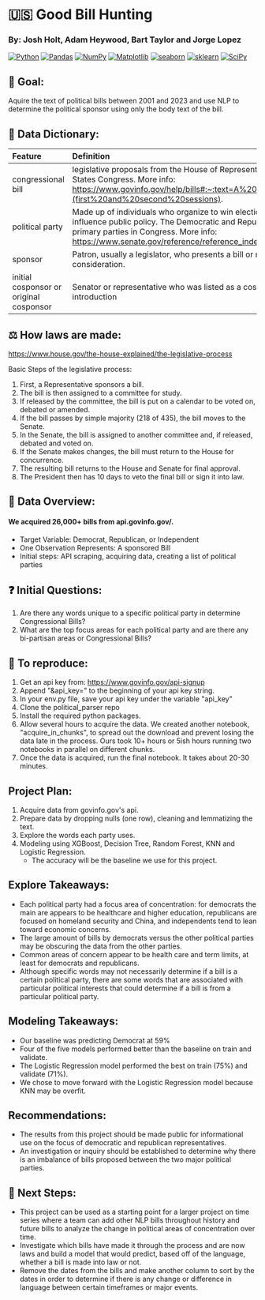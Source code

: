 # :us: Good Bill Hunting

### By: Josh Holt, Adam Heywood, Bart Taylor and Jorge Lopez

<a href="#"><img alt="Python" src="https://img.shields.io/badge/Python-013243.svg?logo=python&logoColor=blue"></a>
<a href="#"><img alt="Pandas" src="https://img.shields.io/badge/Pandas-150458.svg?logo=pandas&logoColor=red"></a>
<a href="#"><img alt="NumPy" src="https://img.shields.io/badge/Numpy-2a4d69.svg?logo=numpy&logoColor=black"></a>
<a href="#"><img alt="Matplotlib" src="https://img.shields.io/badge/Matplotlib-8DF9C1.svg?logo=matplotlib&logoColor=blue"></a>
<a href="#"><img alt="seaborn" src="https://img.shields.io/badge/seaborn-65A9A8.svg?logo=pandas&logoColor=red"></a>
<a href="#"><img alt="sklearn" src="https://img.shields.io/badge/sklearn-4b86b4.svg?logo=scikitlearn&logoColor=black"></a>
<a href="#"><img alt="SciPy" src="https://img.shields.io/badge/SciPy-1560bd.svg?logo=scipy&logoColor=blue"></a>

## :scroll: Goal: 
Aquire the text of political bills between 2001 and 2023 and use NLP to determine the political sponsor using only the body text of the bill.

## :book: Data Dictionary:
| Feature | Definition |
|:--------|:-----------|
|congressional bill| legislative proposals from the House of Representatives and Senate within the United States Congress. More info: https://www.govinfo.gov/help/bills#:~:text=A%20bill%20is%20a%20legislative,(first%20and%20second%20sessions). |
|political party| Made up of individuals who organize to win elections, operate government, and influence public policy. The Democratic and Republican parties are currently the primary parties in Congress. More info: https://www.senate.gov/reference/reference_index_subjects/Political_Parties_vrd.htm|
|sponsor| Patron, usually a legislator, who presents a bill or resolution to a legislature for consideration.|
|initial cosponsor or original cosponsor| Senator or representative who was listed as a cosponsor at the time of a bill's introduction|

## :balance_scale: How laws are made: 

https://www.house.gov/the-house-explained/the-legislative-process

Basic Steps of the legislative process:
1. First, a Representative sponsors a bill. 
2. The bill is then assigned to a committee for study. 
3. If released by the committee, the bill is put on a calendar to be voted on, debated or amended. 
4. If the bill passes by simple majority (218 of 435), the bill moves to the Senate. 
5. In the Senate, the bill is assigned to another committee and, if released, debated and voted on. 
6. If the Senate makes changes, the bill must return to the House for concurrence.  
7. The resulting bill returns to the House and Senate for final approval. 
8. The President then has 10 days to veto the final bill or sign it into law.

## :page_with_curl: Data Overview:
#### We acquired 26,000+ bills from api.govinfo.gov/.

- Target Variable: Democrat, Republican, or Independent 
- One Observation Represents: A sponsored Bill
- Initial steps: API scraping, acquiring data, creating a list of political parties

## :question: Initial Questions:
1) Are there any words unique to a specific political party in determine Congressional Bills?
2) What are the top focus areas for each political party and are there any bi-partisan areas or Congressional Bills?

## :busts_in_silhouette: To reproduce:
1. Get an api key from: https://www.govinfo.gov/api-signup
2. Append "&api_key=" to the beginning of your api key string.
3. In your env.py file, save your api key under the variable "api_key"
4. Clone the political_parser repo
5. Install the required python packages.
6. Allow several hours to acquire the data. We created another notebook, "acquire_in_chunks", to spread out the download and prevent losing the data late in the process. Ours took 10+ hours or 5ish hours running two notebooks in parallel on different chunks.
7. Once the data is acquired, run the final notebook. It takes about 20-30 minutes.

## Project Plan:
1. Acquire data from govinfo.gov's api.
2. Prepare data by dropping nulls (one row), cleaning and lemmatizing the text.
3. Explore the words each party uses.
4. Modeling using XGBoost, Decision Tree, Random Forest, KNN and Logistic Regression.
    - The accuracy will be the baseline we use for this project.


## Explore Takeaways:
- Each political party had a focus area of concentration: for democrats the main are appears to be healthcare and higher education, republicans are focused on homeland security and China, and independents tend to lean toward economic concerns.
- The large amount of bills by democrats versus the other political parties may be obscuring the data from the other parties.
- Common areas of concern appear to be health care and term limits, at least for democrats and republicans.
- Although specific words may not necessarily determine if a bill is a certain political party, there are some words that are associated with particular political interests that could determine if a bill is from a particular political party.

## Modeling Takeaways:
- Our baseline was predicting Democrat at 59%
- Four of the five models performed better than the baseline on train and validate.
- The Logistic Regression model performed the best on train (75%) and validate (71%).
- We chose to move forward with the Logistic Regression model because KNN may be overfit.

## Recommendations:
- The results from this project should be made public for informational use on the focus of democratic and republican representatives.
- An investigation or inquiry should be established to determine why there is an imbalance of bills proposed between the two major political parties.

## :footprints: Next Steps:
- This project can be used as a starting point for a larger project on time series where a team can add other NLP bills throughout history and future bills to analyze the change in political areas of concentration over time.
- Investigate which bills have made it through the process and are now laws and build a model that would predict, based off of the language, whether a bill is made into law or not.
- Remove the dates from the bills and make another column to sort by the dates in order to determine if there is any change or difference in language between certain timeframes or major events.